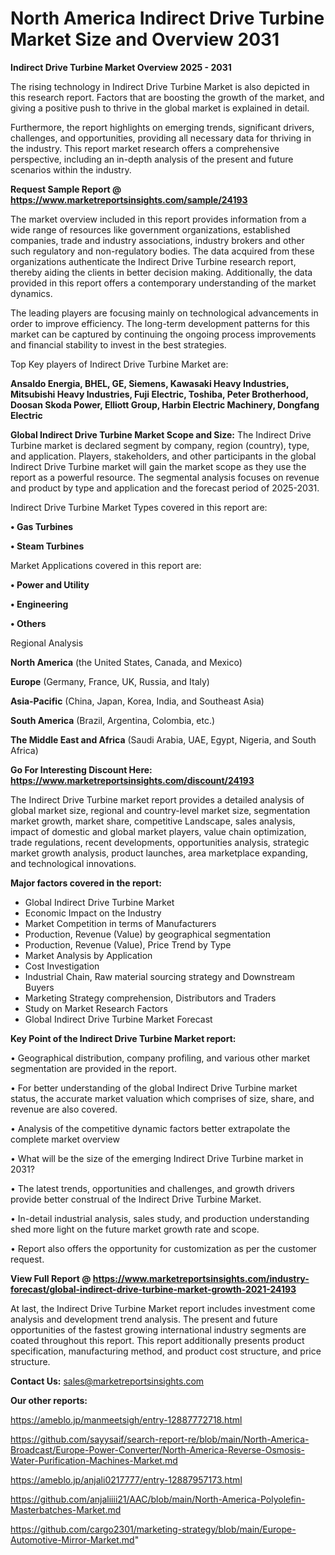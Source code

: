 # North America Indirect Drive Turbine Market Size and Overview 2031

<Strong> Indirect Drive Turbine Market Overview 2025 - 2031</strong>

The rising technology in Indirect Drive Turbine Market is also depicted in this research report. Factors that are boosting the growth of the market, and giving a positive push to thrive in the global market is explained in detail.

Furthermore, the report highlights on emerging trends, significant drivers, challenges, and opportunities, providing all necessary data for thriving in the industry. This report market research offers a comprehensive perspective, including an in-depth analysis of the present and future scenarios within the industry.

<strong>Request Sample Report @ <a href=https://www.marketreportsinsights.com/sample/24193>https://www.marketreportsinsights.com/sample/24193</a></strong>

The market overview included in this report provides information from a wide range of resources like government organizations, established companies, trade and industry associations, industry brokers and other such regulatory and non-regulatory bodies. The data acquired from these organizations authenticate the Indirect Drive Turbine research report, thereby aiding the clients in better decision making. Additionally, the data provided in this report offers a contemporary understanding of the market dynamics.

The leading players are focusing mainly on technological advancements in order to improve efficiency. The long-term development patterns for this market can be captured by continuing the ongoing process improvements and financial stability to invest in the best strategies.

Top Key players of Indirect Drive Turbine Market are:

<strong>Ansaldo Energia, BHEL, GE, Siemens, Kawasaki Heavy Industries, Mitsubishi Heavy Industries, Fuji Electric, Toshiba, Peter Brotherhood, Doosan Skoda Power, Elliott Group, Harbin Electric Machinery, Dongfang Electric</strong>

<strong><b>Global Indirect Drive Turbine Market Scope and Size:</b></strong>
The Indirect Drive Turbine market is declared segment by company, region (country), type, and application. Players, stakeholders, and other participants in the global Indirect Drive Turbine market will gain the market scope as they use the report as a powerful resource. The segmental analysis focuses on revenue and product by type and application and the forecast period of 2025-2031.

Indirect Drive Turbine Market Types covered in this report are:

<strong>• Gas Turbines

• Steam Turbines</strong>

Market Applications covered in this report are:

<strong>• Power and Utility

• Engineering

• Others</strong> 

Regional Analysis

<strong>North America</strong> (the United States, Canada, and Mexico)

<strong>Europe</strong> (Germany, France, UK, Russia, and Italy)

<strong>Asia-Pacific</strong> (China, Japan, Korea, India, and Southeast Asia)

<strong>South America</strong> (Brazil, Argentina, Colombia, etc.)

<strong>The Middle East and Africa</strong> (Saudi Arabia, UAE, Egypt, Nigeria, and South Africa)

<strong>Go For Interesting Discount Here: <a href=https://www.marketreportsinsights.com/discount/24193>https://www.marketreportsinsights.com/discount/24193</a></strong>

The Indirect Drive Turbine market report provides a detailed analysis of global market size, regional and country-level market size, segmentation market growth, market share, competitive Landscape, sales analysis, impact of domestic and global market players, value chain optimization, trade regulations, recent developments, opportunities analysis, strategic market growth analysis, product launches, area marketplace expanding, and technological innovations.

<strong><b>Major factors covered in the report:</b></strong>
<ul>
  <li>Global Indirect Drive Turbine Market </li>
  <li>Economic Impact on the Industry</li>
  <li>Market Competition in terms of Manufacturers</li>
  <li>Production, Revenue (Value) by geographical segmentation</li>
  <li>Production, Revenue (Value), Price Trend by Type</li>
  <li>Market Analysis by Application</li>
  <li>Cost Investigation</li>
  <li>Industrial Chain, Raw material sourcing strategy and Downstream Buyers</li>
  <li>Marketing Strategy comprehension, Distributors and Traders</li>
  <li>Study on Market Research Factors</li>
  <li>Global Indirect Drive Turbine Market Forecast</li>
</ul>

<strong><b>Key Point of the Indirect Drive Turbine Market report:</b></strong>

• Geographical distribution, company profiling, and various other market segmentation are provided in the report.

• For better understanding of the global Indirect Drive Turbine market status, the accurate market valuation which comprises of size, share, and revenue are also covered.

• Analysis of the competitive dynamic factors better extrapolate the complete market overview

• What will be the size of the emerging Indirect Drive Turbine market in 2031?

• The latest trends, opportunities and challenges, and growth drivers provide better construal of the Indirect Drive Turbine Market.

• In-detail industrial analysis, sales study, and production understanding shed more light on the future market growth rate and scope.

• Report also offers the opportunity for customization as per the customer request.

<strong><b>View Full Report @ <a href=https://www.marketreportsinsights.com/industry-forecast/global-indirect-drive-turbine-market-growth-2021-24193>https://www.marketreportsinsights.com/industry-forecast/global-indirect-drive-turbine-market-growth-2021-24193</a></b></strong>


At last, the Indirect Drive Turbine Market report includes investment come analysis and development trend analysis. The present and future opportunities of the fastest growing international industry segments are coated throughout this report. This report additionally presents product specification, manufacturing method, and product cost structure, and price structure.

<strong>Contact Us:</strong>
sales@marketreportsinsights.com

<strong>Our other reports:</strong>

<a href=https://ameblo.jp/manmeetsigh/entry-12887772718.html>https://ameblo.jp/manmeetsigh/entry-12887772718.html</a>

<a href=https://github.com/sayysaif/search-report-re/blob/main/North-America-Broadcast/Europe-Power-Converter/North-America-Reverse-Osmosis-Water-Purification-Machines-Market.md>https://github.com/sayysaif/search-report-re/blob/main/North-America-Broadcast/Europe-Power-Converter/North-America-Reverse-Osmosis-Water-Purification-Machines-Market.md</a>

<a href=https://ameblo.jp/anjali0217777/entry-12887957173.html>https://ameblo.jp/anjali0217777/entry-12887957173.html</a>

<a href=https://github.com/anjaliiii21/AAC/blob/main/North-America-Polyolefin-Masterbatches-Market.md>https://github.com/anjaliiii21/AAC/blob/main/North-America-Polyolefin-Masterbatches-Market.md</a>

<a href=https://github.com/cargo2301/marketing-strategy/blob/main/Europe-Automotive-Mirror-Market.md>https://github.com/cargo2301/marketing-strategy/blob/main/Europe-Automotive-Mirror-Market.md</a>"
